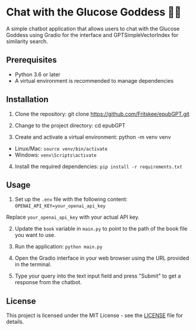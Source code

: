 # Chat with the Glucose Goddess 🧜‍♀️

A simple chatbot application that allows users to chat with the Glucose Goddess using Gradio for the interface and GPTSimpleVectorIndex for similarity search.

## Prerequisites

- Python 3.6 or later
- A virtual environment is recommended to manage dependencies

## Installation

1. Clone the repository:
git clone https://github.com/Fritskee/epubGPT.git

2. Change to the project directory:
cd epubGPT

3. Create and activate a virtual environment:
python -m venv venv
- Linux/Mac:
`source venv/bin/activate`
- Windows:
`venv\Scripts\activate`

4. Install the required dependencies:
`pip install -r requirements.txt`


## Usage

1. Set up the `.env` file with the following content:
`OPENAI_API_KEY=your_openai_api_key`

Replace `your_openai_api_key` with your actual API key.

2. Update the `book` variable in `main.py` to point to the path of the book file you want to use.

3. Run the application:
`python main.py`

4. Open the Gradio interface in your web browser using the URL provided in the terminal.

5. Type your query into the text input field and press "Submit" to get a response from the chatbot.

## License

This project is licensed under the MIT License - see the [LICENSE](LICENSE) file for details.
